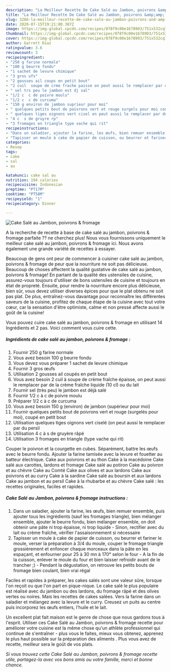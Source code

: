 ```yaml
---
description: "La Meilleur Recette De Cake Salé au Jambon, poivrons &amp;amp; fromage"
title: "La Meilleur Recette De Cake Salé au Jambon, poivrons &amp;amp; fromage"
slug: 3266-la-meilleur-recette-de-cake-sale-au-jambon-poivrons-and-amp-fromage
date: 2020-07-15T19:21:00.307Z
image: https://img-global.cpcdn.com/recipes/078f9c00e1678903/751x532cq70/cake-sale-au-jambon-poivrons-fromage-photo-principale-de-la-recette.jpg
thumbnail: https://img-global.cpcdn.com/recipes/078f9c00e1678903/751x532cq70/cake-sale-au-jambon-poivrons-fromage-photo-principale-de-la-recette.jpg
cover: https://img-global.cpcdn.com/recipes/078f9c00e1678903/751x532cq70/cake-sale-au-jambon-poivrons-fromage-photo-principale-de-la-recette.jpg
author: Garrett Diaz
ratingvalue: 3.6
reviewcount: 3
recipeingredient:
- "250 g farine normale"
- "100 g beurre fondu"
- "1 sachet de levure chimique"
- "3 gros ufs"
- "2 gousses ail coups en petit bout"
- "2 cuil  soupe de crme frache paisse on peut aussi le remplacer par de la crme frache liquide 10 cl ou du lait"
- " sel trs peu le jambon est dj sal"
- "1/2 c  c de poivre moulu"
- "1/2 c  c de curcuma"
- "150 g environ de jambon suprieur pour moi"
- " quelques petits bout de poivrons vert et rouge surgels pour moi coup en petit bout"
- " quelques tiges oignons vert cisel on peut aussi le remplacer par du persil"
- "4 c  s de gruyre rp"
- "3 fromages en triangle type vache qui rit"
recipeinstructions:
- "Dans un saladier, ajouter la farine, les œufs, bien remuer ensemble, puis ajouter tous les ingrédients (sauf les fromages triangle), bien mélanger ensemble, ajouter le beurre fondu, bien mélanger ensemble, on doit obtenir une pâte ni trop épaisse, ni trop liquide  Sinon, rectifier avec du lait ou crème fraîche, vérifier l&#39;assaisonnement si nécessaire"
- "Tapisser un moule à cake de papier de cuisson, ou beurrer et fariner le moule, verser la préparation à 3/4 du moule, couper le fromage triangle grossièrement et enfoncer chaque morceaux dans la pâte en les espaçant, et enfourner pour 25 à 30 mn à 170° selon le four A la fin de la cuisson, enlever le moule du four et bien laisser refroidir avant de le trancher ;) Pendant la dégustation, on retrouve les petits bouts de fromage bien coulant, bien vrai régal"
categories:
- Resep
tags:
- cake
- sal
- au

katakunci: cake sal au 
nutrition: 194 calories
recipecuisine: Indonesian
preptime: "PT17M"
cooktime: "PT58M"
recipeyield: "1"
recipecategory: Dinner

---
```



![Cake Salé au Jambon, poivrons &amp; fromage](https://img-global.cpcdn.com/recipes/078f9c00e1678903/751x532cq70/cake-sale-au-jambon-poivrons-fromage-photo-principale-de-la-recette.jpg)

A la recherche de recette à base de cake salé au jambon, poivrons &amp; fromage parfaite ?? ne cherchez plus! Nous vous fournissons uniquement le meilleur cake salé au jambon, poivrons &amp; fromage ici. Nous avons également une grande variété de recettes à essayer.

Beaucoup de gens ont peur de commencer à cuisiner cake salé au jambon, poivrons &amp; fromage de peur que la nourriture ne soit pas délicieuse. Beaucoup de choses affectent la qualité gustative de cake salé au jambon, poivrons &amp; fromage! En partant de la qualité des ustensiles de cuisine, assurez-vous toujours d'utiliser de bons ustensiles de cuisine et toujours en état de propreté. Ensuite, pour rendre la nourriture encore plus délicieuse, bien sûr, vous devez utiliser diverses épices pour que le plat obtenu ne soit pas plat. De plus, entraînez-vous davantage pour reconnaître les différentes saveurs de la cuisine, profitez de chaque étape de la cuisine avec tout votre cœur, car la sensation d'être optimiste, calme et non pressé affecte aussi le goût de la cuisine!

<!--inarticleads1-->

Vous pouvez cuire cake salé au jambon, poivrons &amp; fromage en utilisant 14 Ingrédients et 2 pas. Voici comment vous cuire cette.

##### Ingrédients de cake salé au jambon, poivrons &amp; fromage :

1. Fournir 250 g farine normale
1. Vous avez besoin 100 g beurre fondu
1. Vous devez vous préparer 1 sachet de levure chimique
1. Fournir 3 gros œufs
1. Utilisation 2 gousses ail coupés en petit bout
1. Vous avez besoin 2 cuil à soupe de crème fraîche épaisse, on peut aussi le remplacer par de la crème fraîche liquide (10 cl) ou du lait
1. Fournir  sel (très peu) le jambon est déjà salé
1. Fournir 1/2 c à c de poivre moulu
1. Préparer 1/2 c à c de curcuma
1. Vous avez besoin 150 g (environ) de jambon (supérieur pour moi)
1. Fournir  quelques petits bout de poivrons vert et rouge (surgelés pour moi), coupé en petit bout
1. Utilisation  quelques tiges oignons vert ciselé (on peut aussi le remplacer par du persil
1. Utilisation 4 c à s de gruyère râpé
1. Utilisation 3 fromages en triangle (type vache qui rit)


Couper le poivron et la courgette en cubes. Séparément, battre les œufs avec le beurre fondu. Ajouter la farine tamisée avec la levure et fouetter au batteur électrique. Cake aux poivrons et au thon Cake à la macédoine Cake salé aux carottes, lardons et fromage Cake salé au potiron Cake au poivron et au chèvre Cake au Comté Cake aux olives et aux lardons Cake aux poivrons et au curry Cake à la sardine Cake salé au boursin et aux lardons Cake au jambon et au persil Cake à la rhubarbe et au chèvre Cake salé : les recettes originales, faciles et rapides. 

<!--inarticleads2-->

##### Cake Salé au Jambon, poivrons &amp; fromage instructions :

1. Dans un saladier, ajouter la farine, les œufs, bien remuer ensemble, puis ajouter tous les ingrédients (sauf les fromages triangle), bien mélanger ensemble, ajouter le beurre fondu, bien mélanger ensemble, on doit obtenir une pâte ni trop épaisse, ni trop liquide  - Sinon, rectifier avec du lait ou crème fraîche, vérifier l&#39;assaisonnement si nécessaire
1. Tapisser un moule à cake de papier de cuisson, ou beurrer et fariner le moule, verser la préparation à 3/4 du moule, couper le fromage triangle grossièrement et enfoncer chaque morceaux dans la pâte en les espaçant, et enfourner pour 25 à 30 mn à 170° selon le four - A la fin de la cuisson, enlever le moule du four et bien laisser refroidir avant de le trancher ;) - Pendant la dégustation, on retrouve les petits bouts de fromage bien coulant, bien vrai régal


Faciles et rapides à préparer, les cakes salés sont une valeur sûre, lorsque l&#39;on reçoit ou que l&#39;on part en pique-nique. Le cake salé le plus populaire est réalisé avec du jambon ou des lardons, du fromage râpé et des olives vertes ou noires. Mais les recettes de cakes salées. Vers la farine dans un saladier et mélangez avec la levure et le curry. Creusez un puits au centre puis incorporez les œufs entiers, l&#39;huile et le lait. 

<!--inarticleads1-->

<p>
Un excellent plat fait maison est le genre de chose que nous gardons tous à l'esprit. Utiliser ces Cake Salé au Jambon, poivrons &amp; fromage recette pour améliorer votre cuisine est la même chose qu'un athlète professionnel qui continue de s'entraîner - plus vous le faites, mieux vous obtenez, apprenez le plus haut possible sur la préparation des aliments . Plus vous avez de recette, meilleur sera le goût de vos plats.
</p>

<p>
<i>Si vous trouvez cette Cake Salé au Jambon, poivrons &amp; fromage recette utile, partagez-la avec vos bons amis ou votre famille, merci et bonne chance.</i>
</p>
